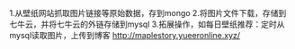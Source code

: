 1.从壁纸网站抓取图片链接等原始数据，存到mongo
2.将图片文件下载，存储到七牛云，并将七牛云的外链存储到mysql
3.拓展操作，如每日壁纸推荐：定时从mysql读取图片，上传到博客 http://maplestory.yueeronline.xyz/

